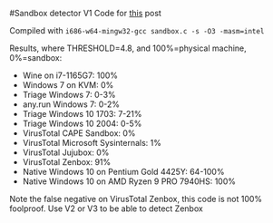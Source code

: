 #Sandbox detector V1
Code for [this](https://lemond69.github.io/2023/09/11/post.html) post

Compiled with `i686-w64-mingw32-gcc sandbox.c -s -O3 -masm=intel`

Results, where THRESHOLD=4.8, and 100%=physical machine, 0%=sandbox:
-   Wine on i7-1165G7: 100%
-   Windows 7 on KVM: 0%
-   Triage Windows 7: 0-3%
-   any.run Windows 7: 0-2%
-   Triage Windows 10 1703: 7-21%
-   Triage Windows 10 2004: 0-5%
-   VirusTotal CAPE Sandbox: 0%
-   VirusTotal Microsoft Sysinternals: 1%
-   VirusTotal Jujubox: 0%
-   VirusTotal Zenbox: 91%
-   Native Windows 10 on Pentium Gold 4425Y: 64-100%
-   Native Windows 10 on AMD Ryzen 9 PRO 7940HS: 100%

Note the false negative on VirusTotal Zenbox, this code is not 100% foolproof. Use V2 or V3 to be able to detect Zenbox